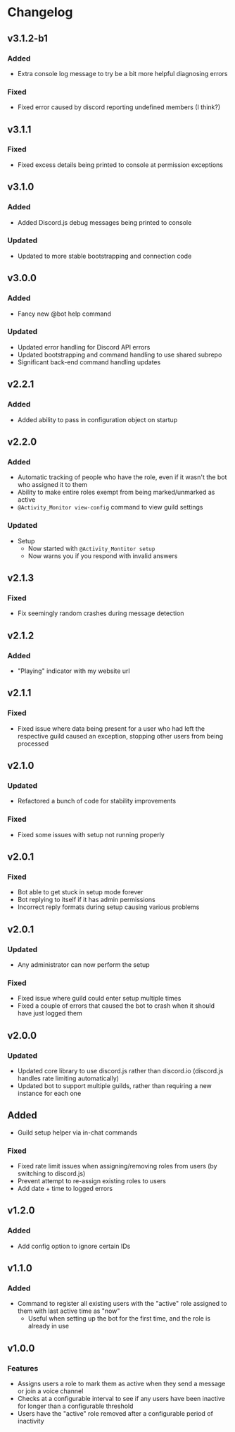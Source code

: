 # Changelog

## v3.1.2-b1

### Added

- Extra console log message to try be a bit more helpful diagnosing errors

### Fixed

- Fixed error caused by discord reporting undefined members (I think?)

## v3.1.1

### Fixed

- Fixed excess details being printed to console at permission exceptions

## v3.1.0

### Added

- Added Discord.js debug messages being printed to console

### Updated

- Updated to more stable bootstrapping and connection code

## v3.0.0

### Added

- Fancy new @bot help command

### Updated

- Updated error handling for Discord API errors
- Updated bootstrapping and command handling to use shared subrepo
- Significant back-end command handling updates

## v2.2.1

### Added

- Added ability to pass in configuration object on startup

## v2.2.0

### Added
- Automatic tracking of people who have the role, even if it wasn't the bot who assigned it to them
- Ability to make entire roles exempt from being marked/unmarked as active
- `@Activity_Monitor view-config` command to view guild settings

### Updated
- Setup
	- Now started with `@Activity_Montitor setup`
	- Now warns you if you respond with invalid answers

## v2.1.3

### Fixed
- Fix seemingly random crashes during message detection

## v2.1.2

### Added

- "Playing" indicator with my website url

## v2.1.1

### Fixed

- Fixed issue where data being present for a user who had left the respective guild caused an exception, stopping other users from being processed

## v2.1.0

### Updated

- Refactored a bunch of code for stability improvements

### Fixed

- Fixed some issues with setup not running properly

## v2.0.1

### Fixed

- Bot able to get stuck in setup mode forever
- Bot replying to itself if it has admin permissions
- Incorrect reply formats during setup causing various problems

## v2.0.1

### Updated

- Any administrator can now perform the setup

### Fixed

- Fixed issue where guild could enter setup multiple times
- Fixed a couple of errors that caused the bot to crash when it should have just logged them

## v2.0.0

### Updated

- Updated core library to use discord.js rather than discord.io (discord.js handles rate limiting automatically)
- Updated bot to support multiple guilds, rather than requiring a new instance for each one

## Added

- Guild setup helper via in-chat commands

### Fixed

- Fixed rate limit issues when assigning/removing roles from users (by switching to discord.js)
- Prevent attempt to re-assign existing roles to users
- Add date + time to logged errors

## v1.2.0

### Added

- Add config option to ignore certain IDs

## v1.1.0

### Added

- Command to register all existing users with the "active" role assigned to them with last active time as "now"
	- Useful when setting up the bot for the first time, and the role is already in use

## v1.0.0

### Features

- Assigns users a role to mark them as active when they send a message or join a voice channel
- Checks at a configurable interval to see if any users have been inactive for longer than a configurable threshold
- Users have the "active" role removed after a configurable period of inactivity